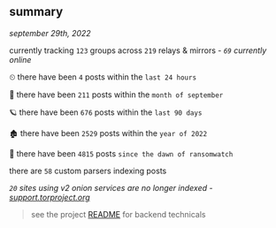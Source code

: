 
## summary
_september 29th, 2022_

currently tracking `123` groups across `219` relays & mirrors - _`69` currently online_

⏲ there have been `4` posts within the `last 24 hours`

🦈 there have been `211` posts within the `month of september`

🪐 there have been `676` posts within the `last 90 days`

🏚 there have been `2529` posts within the `year of 2022`

🦕 there have been `4815` posts `since the dawn of ransomwatch`

there are `58` custom parsers indexing posts

_`20` sites using v2 onion services are no longer indexed - [support.torproject.org](https://support.torproject.org/onionservices/v2-deprecation/)_

> see the project [README](https://github.com/joshhighet/ransomwatch#ransomwatch--) for backend technicals
